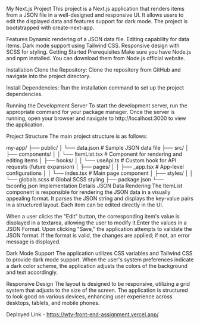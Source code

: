 My Next.js Project
This project is a Next.js application that renders items from a JSON file in a well-designed and responsive UI. It allows users to edit the displayed data and features support for dark mode. The project is bootstrapped with create-next-app.

Features
Dynamic rendering of a JSON data file.
Editing capability for data items.
Dark mode support using Tailwind CSS.
Responsive design with SCSS for styling.
Getting Started
Prerequisites
Make sure you have Node.js and npm installed. You can download them from Node.js official website.

Installation
Clone the Repository: Clone the repository from GitHub and navigate into the project directory.

Install Dependencies: Run the installation command to set up the project dependencies.

Running the Development Server
To start the development server, run the appropriate command for your package manager. Once the server is running, open your browser and navigate to http://localhost:3000 to view the application.

Project Structure
The main project structure is as follows:

my-app/
├── public/
│   └── data.json              # Sample JSON data file
├── src/
│   ├── components/
│   │   └── ItemList.tsx       # Component for rendering and editing items
│   ├── hooks/
│   │   └── useApi.ts          # Custom hook for API requests (future expansion)
│   ├── pages/
│   │   ├── _app.tsx           # App-level configurations
│   │   └── index.tsx          # Main page component
│   ├── styles/
│   │   └── globals.scss       # Global SCSS styling
├── package.json
└── tsconfig.json
Implementation Details
JSON Data Rendering
The ItemList component is responsible for rendering the JSON data in a visually appealing format. It parses the JSON string and displays the key-value pairs in a structured layout. Each item can be edited directly in the UI.

When a user clicks the "Edit" button, the corresponding item's value is displayed in a textarea, allowing the user to modify it.Enter the values in a JSON Format. Upon clicking "Save," the application attempts to validate the JSON format. If the format is valid, the changes are applied; if not, an error message is displayed.

Dark Mode Support
The application utilizes CSS variables and Tailwind CSS to provide dark mode support. When the user's system preferences indicate a dark color scheme, the application adjusts the colors of the background and text accordingly.

Responsive Design
The layout is designed to be responsive, utilizing a grid system that adjusts to the size of the screen. The application is structured to look good on various devices, enhancing user experience across desktops, tablets, and mobile phones.


Deployed Link - https://wtv-front-end-assignment.vercel.app/
